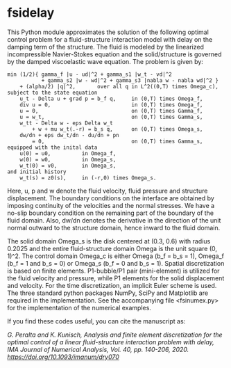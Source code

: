 # fsidelay

This Python module approximates the solution of the following optimal
control problem for a fluid-structure interaction model with delay on
the damping term of the structure. The fluid is modeled by the linearized 
incompressible Navier-Stokes equation and the solid/structure is governed
by the damped viscoelastic wave equation. The problem is given by:

    min (1/2){ gamma_f |u - ud|^2 + gamma_s1 |w_t - vd|^2
               + gamma_s2 |w - wd|^2 + gamma_s3 |nabla w - nabla wd|^2 }
        + (alpha/2) |q|^2,       over all q in L^2((0,T) times Omega_c),
    subject to the state equation
        u_t - Delta u + grad p = b_f q,     in (0,T) times Omega_f,
        div u = 0,                          in (0,T) times Omega_f,
        u = 0,                              on (0,T) times Gamma_f,
        u = w_t,                            on (0,T) times Gamma_s,
        w_tt - Delta w - eps Delta w_t
            + w + mu w_t(.-r) = b_s q,      on (0,T) times Omega_s,
        dw/dn + eps dw_t/dn - du/dn + pn
            = 0,                            on (0,T) times Gamma_s,
    equipped with the inital data
        u(0) = u0,          in Omega_f,
        w(0) = w0,          in Omega_s,
        w_t(0) = v0,        in Omega_s,
    and initial history
        w_t(s) = z0(s),     in (-r,0) times Omega_s.
        
Here, u, p and w denote the fluid velocity, fluid pressure and structure
displacement. The boundary conditions on the interface are obtained by
imposing continuity of the velocities and the normal stresses. We have a
no-slip boundary condition on the remaining part of the boundary of the
fluid domain. Also, dw/dn denotes the derivative in the direction of the
unit normal outward to the structure domain, hence inward to the fluid
domain. 

The solid domain Omega_s is the disk centered at (0.3, 0.6) with radius
0.2025 and the entire fluid-structure domain Omega is the unit square
(0, 1)^2. The control domain Omega_c is either Omega (b_f = b_s = 1),
Omega_f (b_f = 1 and b_s = 0) or Omega_s (b_f = 0 and b_s = 1).
Spatial discretization is based on finite elements. P1-bubble/P1 pair
(mini-element) is utilized for the fluid velocity and pressure, while
P1 elements for the solid displacement and velocity. For the time
discretization, an implicit Euler scheme is used.
The three standard python packages NumPy, SciPy and Matplotlib are
required in the implementation. See the accompanying file <fsinumex.py>
for the implementation of the numerical examples. 

If you find these codes useful, you can cite the manuscript as:

*G. Peralta and K. Kunisch, Analysis and finite element discretization 
for the optimal control of a linear fluid-structure interaction problem 
with delay, IMA Journal of Numerical Analysis, Vol. 40, pp. 140-206, 2020. 
https://doi.org/10.1093/imanum/dry070*
